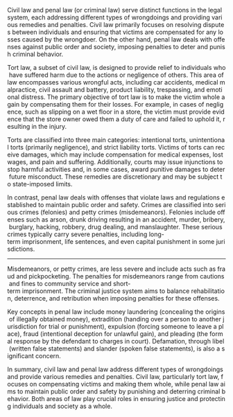 Civil law and penal law (or criminal law) serve distinct functions in the legal system, each addressing different types of wrongdoings and providing various remedies and penalties. Civil law primarily focuses on resolving disputes between individuals and ensuring that victims are compensated for any losses caused by the wrongdoer. On the other hand, penal law deals with offenses against public order and society, imposing penalties to deter and punish criminal behavior.

Tort law, a subset of civil law, is designed to provide relief to individuals who have suffered harm due to the actions or negligence of others. This area of law encompasses various wrongful acts, including car accidents, medical malpractice, civil assault and battery, product liability, trespassing, and emotional distress. The primary objective of tort law is to make the victim whole again by compensating them for their losses. For example, in cases of negligence, such as slipping on a wet floor in a store, the victim must provide evidence that the store owner owed them a duty of care and failed to uphold it, resulting in the injury.

Torts are classified into three main categories: intentional torts, unintentional torts (primarily negligence), and strict liability torts. Victims of torts can receive damages, which may include compensation for medical expenses, lost wages, and pain and suffering. Additionally, courts may issue injunctions to stop harmful activities and, in some cases, award punitive damages to deter future misconduct. These remedies are discretionary and may be subject to state-imposed limits.

In contrast, penal law deals with offenses that violate laws and regulations established to maintain public order and safety. Crimes are classified into serious crimes (felonies) and petty crimes (misdemeanors). Felonies include offenses such as arson, drunk driving resulting in an accident, murder, bribery, burglary, hacking, robbery, drug dealing, and manslaughter. These serious crimes typically carry severe penalties, including long-term imprisonment, life sentences, and even capital punishment in some jurisdictions.

---

Misdemeanors, or petty crimes, are less severe and include acts such as fraud and pickpocketing. The penalties for misdemeanors range from cautions and fines to community service and short-term imprisonment. The criminal justice system aims to balance rehabilitation, deterrence, and retribution when imposing penalties for these offenses.

Key concepts in penal law include money laundering (concealing the origins of illegally obtained money), extradition (handing over a person to another jurisdiction for trial or punishment), expulsion (forcing someone to leave a place), fraud (intentional deception for unlawful gain), and pleading (the formal response by the defendant to charges in court). Defamation, through libel (written false statements) and slander (spoken false statements), is also a significant concern.

In summary, civil law and penal law address different types of wrongdoings and provide various remedies and penalties. Civil law, particularly tort law, focuses on compensating victims and making them whole, while penal law aims to maintain public order and safety by punishing and deterring criminal behavior. Both areas of law play crucial roles in ensuring justice and protecting individuals and society as a whole.
